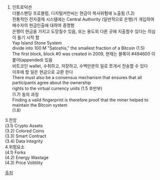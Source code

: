 1. 인트로덕션    
더블스펜딩 프로블럼, 디지털커런씨는 현금이 복사위험에 노출됨  (1.2)   
전통적인 전자결제 시스템에는 Central Authority (일반적으로 은행)가 개입하여 매수자의 현금인출에 대하여 증명함    
은행이 현금을 가지고 도망칠수 있음, 또는 용도외 다른 곳에 지출할수 있다는 의심이 들기 시작 함   
Yap Island Stone System   
divide into 100 M "Satoshis," the smallest fraction of a Bitcoin (1.5)   
The first block, block #0 was created in 2009, 현재는 블록이 #494600 이 붙어(appended) 있음    
비트코인 wallet, 수취하고, 저장하고, 수백만분의 일로 쪼개서 전송할 수 있다   
이후에 할 일은 현금으로 교환 한다   
There must also be a consensus mechanism that ensures that all participants agree about the ownership   
rights to the virtual currency units (1.5 후반부)    
(1.7) 동의 과정   
Finding a valid fingerprint is therefore proof that the miner helped to maintain the Bitcoin system   
(1.8)   
     
3.전망   
(3.1) Crypto Assets    
(3.2) Colored Coins  
(3.3) Smart Contract   
(3.4) Data Integrity   
4.위험요소   
(4.1) Forks   
(4.2) Energy Wastage    
(4.3) Price Volitility 

[출처](https://research.stlouisfed.org/publications/review/2018/01/10/a-short-introduction-to-the-world-of-cryptocurrencies)
